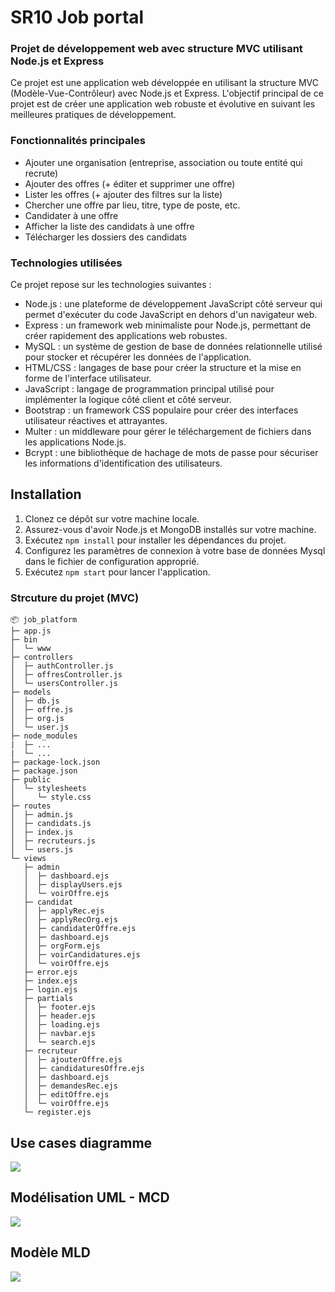 # SR10 Job portal
### Projet de développement web avec structure MVC utilisant Node.js et Express

Ce projet est une application web développée en utilisant la structure MVC (Modèle-Vue-Contrôleur) avec Node.js et Express. L'objectif principal de ce projet est de créer une application web robuste et évolutive en suivant les meilleures pratiques de développement.

### Fonctionnalités principales
- Ajouter une organisation (entreprise, association ou toute entité qui recrute)
- Ajouter des offres (+ éditer et supprimer une offre)
- Lister les offres (+ ajouter des filtres sur la liste)
- Chercher une offre par lieu, titre, type de poste, etc.
- Candidater à une offre
- Afficher la liste des candidats à une offre
- Télécharger les dossiers des candidats


### Technologies utilisées

Ce projet repose sur les technologies suivantes :

- Node.js : une plateforme de développement JavaScript côté serveur qui permet d'exécuter du code JavaScript en dehors d'un navigateur web.
- Express : un framework web minimaliste pour Node.js, permettant de créer rapidement des applications web robustes.
- MySQL : un système de gestion de base de données relationnelle utilisé pour stocker et récupérer les données de l'application.
- HTML/CSS : langages de base pour créer la structure et la mise en forme de l'interface utilisateur.
- JavaScript : langage de programmation principal utilisé pour implémenter la logique côté client et côté serveur.
- Bootstrap : un framework CSS populaire pour créer des interfaces utilisateur réactives et attrayantes.
- Multer : un middleware pour gérer le téléchargement de fichiers dans les applications Node.js.
- Bcrypt : une bibliothèque de hachage de mots de passe pour sécuriser les informations d'identification des utilisateurs.

## Installation

1. Clonez ce dépôt sur votre machine locale.
2. Assurez-vous d'avoir Node.js et MongoDB installés sur votre machine.
3. Exécutez `npm install` pour installer les dépendances du projet.
4. Configurez les paramètres de connexion à votre base de données Mysql dans le fichier de configuration approprié.
5. Exécutez `npm start` pour lancer l'application.


### Strcuture du projet (MVC)
```
📦 job_platform
├─ app.js
├─ bin
│  └─ www
├─ controllers
│  ├─ authController.js
│  ├─ offresController.js
│  └─ usersController.js
├─ models
│  ├─ db.js
│  ├─ offre.js
│  ├─ org.js
│  └─ user.js
├─ node_modules
|  ├─ ...
|  └─ ...
├─ package-lock.json
├─ package.json
├─ public
│  └─ stylesheets
│     └─ style.css
├─ routes
│  ├─ admin.js
│  ├─ candidats.js
│  ├─ index.js
│  ├─ recruteurs.js
│  └─ users.js
└─ views
   ├─ admin
   │  ├─ dashboard.ejs
   │  ├─ displayUsers.ejs
   │  └─ voirOffre.ejs
   ├─ candidat
   │  ├─ applyRec.ejs
   │  ├─ applyRecOrg.ejs
   │  ├─ candidaterOffre.ejs
   │  ├─ dashboard.ejs
   │  ├─ orgForm.ejs
   │  ├─ voirCandidatures.ejs
   │  └─ voirOffre.ejs
   ├─ error.ejs
   ├─ index.ejs
   ├─ login.ejs
   ├─ partials
   │  ├─ footer.ejs
   │  ├─ header.ejs
   │  ├─ loading.ejs
   │  ├─ navbar.ejs
   │  └─ search.ejs
   ├─ recruteur
   │  ├─ ajouterOffre.ejs
   │  ├─ candidaturesOffre.ejs
   │  ├─ dashboard.ejs
   │  ├─ demandesRec.ejs
   │  ├─ editOffre.ejs
   │  └─ voirOffre.ejs
   └─ register.ejs
  ```
## Use cases diagramme
 ![](conception_et_modélisation/Diagramme_use_cases.png)
 
## Modélisation UML - MCD
 ![](conception_et_modélisation/MCD.png)

## Modèle MLD
 ![](conception_et_modélisation/MLD.png)
